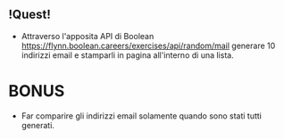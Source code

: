 ## !Quest! ##

- Attraverso l'apposita API di Boolean https://flynn.boolean.careers/exercises/api/random/mail generare 10 indirizzi email e stamparli in pagina all'interno di una lista.

# BONUS #
- Far comparire gli indirizzi email solamente quando sono stati tutti generati.